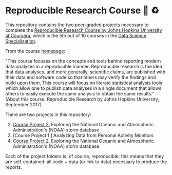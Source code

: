 # Reproducible Research Course :notebook: :recycle:

This repository contains the two peer-graded projects necessary to complete the [Reproducible Research Course by Johns Hopkins University at Coursera](https://www.coursera.org/learn/reproducible-research), which is the 5th out of 10 courses in the [Data Science Specialization](https://www.coursera.org/specializations/jhu-data-science).

From the course [homepage](https://www.coursera.org/learn/reproducible-research):

"This course focuses on the concepts and tools behind reporting modern data analyses in a reproducible manner. Reproducible  research is the idea that data analyses, and more generally, scientific claims, are published with their data and software code so that others may verify the findings and build upon them. This course will focus on literate statistical analysis tools which allow one to publish data analyses in a single document that allows others to easily execute the same analysis to obtain the same results." (About this course, Reproducible Research by Johns Hopkins University, September 2017)

There are two projects in this repository:

2. [Course Project 2.](https://github.com/jclopeztavera/Reproducible-Research/tree/master/Project_1) Exploring the National Oceanic and Atmospheric Administration's (NOAA) storm database
1. [Course Project 1.] Analyzing Data from Personal Activity Monitors
2. [Course Project 2.](https://github.com/jclopeztavera/Reproducible-Research/tree/master/Project_2) Exploring the National Oceanic and Atmospheric Administration's (NOAA) storm database

Each of the project folders is, of course, reproducible; this means that they are self-contained: all code + data (or link to data) necessary to produce the reports.
